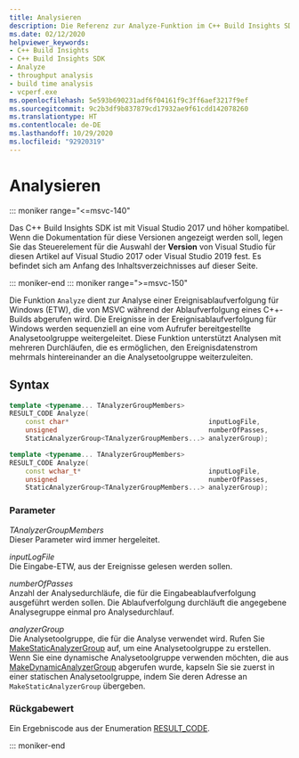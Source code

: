 ```yaml
---
title: Analysieren
description: Die Referenz zur Analyze-Funktion im C++ Build Insights SDK.
ms.date: 02/12/2020
helpviewer_keywords:
- C++ Build Insights
- C++ Build Insights SDK
- Analyze
- throughput analysis
- build time analysis
- vcperf.exe
ms.openlocfilehash: 5e593b690231adf6f04161f9c3ff6aef3217f9ef
ms.sourcegitcommit: 9c2b3df9b837879cd17932ae9f61cdd142078260
ms.translationtype: HT
ms.contentlocale: de-DE
ms.lasthandoff: 10/29/2020
ms.locfileid: "92920319"
---
```

# <a name="analyze"></a>Analysieren

::: moniker range="<=msvc-140"

Das C++ Build Insights SDK ist mit Visual Studio 2017 und höher kompatibel. Wenn die Dokumentation für diese Versionen angezeigt werden soll, legen Sie das Steuerelement für die Auswahl der **Version** von Visual Studio für diesen Artikel auf Visual Studio 2017 oder Visual Studio 2019 fest. Es befindet sich am Anfang des Inhaltsverzeichnisses auf dieser Seite.

::: moniker-end
::: moniker range=">=msvc-150"

Die Funktion `Analyze` dient zur Analyse einer Ereignisablaufverfolgung für Windows (ETW), die von MSVC während der Ablaufverfolgung eines C++-Builds abgerufen wird. Die Ereignisse in der Ereignisablaufverfolgung für Windows werden sequenziell an eine vom Aufrufer bereitgestellte Analysetoolgruppe weitergeleitet. Diese Funktion unterstützt Analysen mit mehreren Durchläufen, die es ermöglichen, den Ereignisdatenstrom mehrmals hintereinander an die Analysetoolgruppe weiterzuleiten.

## <a name="syntax"></a>Syntax

```cpp
template <typename... TAnalyzerGroupMembers>
RESULT_CODE Analyze(
    const char*                                   inputLogFile,
    unsigned                                      numberOfPasses,
    StaticAnalyzerGroup<TAnalyzerGroupMembers...> analyzerGroup);

template <typename... TAnalyzerGroupMembers>
RESULT_CODE Analyze(
    const wchar_t*                                inputLogFile,
    unsigned                                      numberOfPasses,
    StaticAnalyzerGroup<TAnalyzerGroupMembers...> analyzerGroup);
```

### <a name="parameters"></a>Parameter

*TAnalyzerGroupMembers*\
Dieser Parameter wird immer hergeleitet.

*inputLogFile*\
Die Eingabe-ETW, aus der Ereignisse gelesen werden sollen.

*numberOfPasses*\
Anzahl der Analysedurchläufe, die für die Eingabeablaufverfolgung ausgeführt werden sollen. Die Ablaufverfolgung durchläuft die angegebene Analysegruppe einmal pro Analysedurchlauf.

*analyzerGroup*\
Die Analysetoolgruppe, die für die Analyse verwendet wird. Rufen Sie [MakeStaticAnalyzerGroup](make-static-analyzer-group.md) auf, um eine Analysetoolgruppe zu erstellen. Wenn Sie eine dynamische Analysetoolgruppe verwenden möchten, die aus [MakeDynamicAnalyzerGroup](make-dynamic-analyzer-group.md) abgerufen wurde, kapseln Sie sie zuerst in einer statischen Analysetoolgruppe, indem Sie deren Adresse an `MakeStaticAnalyzerGroup` übergeben.

### <a name="return-value"></a>Rückgabewert

Ein Ergebniscode aus der Enumeration [RESULT_CODE](../other-types/result-code-enum.md).

::: moniker-end
